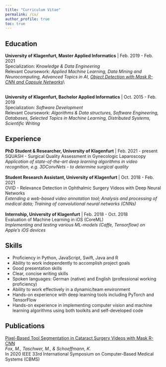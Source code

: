 ```yaml
---
title: "Curriculum Vitae"
permalink: /cv/
author_profile: true
toc: true
---
```

<!-- # Hello World -->
<!-- I am a machine learning research engineer with a strong interest in understanding general/artificial intelligence and human nature. I love spending time musing about ideas and possibilities, and I want to apply my problem-solving and technical skills to benefit other people and organizations. -->

## Education
<b>University of Klagenfurt, Master Applied Informatics</b> | Feb. 2019 - Feb. 2021\
Specialization: <i>Knowledge & Data Engineering</i>\
Relevant Coursework: <i>Applied Machine Learning, Data Mining and Neurocomputing, Advanced Topics in AI, [Object Detection with Mask R-CNN and Capsule Networks](https://github.com/MarkusFox/residual-capsnet)</i>\
<!-- <iframe src="https://drive.google.com/file/d/1UM23Y5VIqS9wPzEMlFLqM0rwx9mTBgud/preview" width="640" height="480"></iframe> -->
\
<b>University of Klagenfurt, Bachelor Applied Informatics</b> | Oct. 2015 - Feb. 2019\
Specialization: <i>Software Development</i>\
Relevant Coursework: <i>Algorithms & Data structures, Software Engineering, Databases, Selected Topics in Machine Learning, Distributed Systems, Scientific Writing</i>

## Experience
<b>PhD Student & Researcher, University of Klagenfurt</b> | Feb. 2021 - present\
SQUASH - Surgical Quality Assessment in Gynecologic Laparoscopy\
<i>Application of state-of-the-art deep learning algorithms in video recognition, e.g. 3DConvNets - to determine surgical quality</i>\
\
<b>Student Research Assistant, University of Klagenfurt</b> | Oct. 2018 - Feb. 2021\
OVID - Relevance Detection in Ophthalmic Surgery Videos with Deep Neural Networks\
<i>Extending a web-based video annotation tool; Analysis and processing of medical data; Training of convolutional neural networks (CNNs)</i>\
\
<b>Internship, University of Klagenfurt</b> | Feb. 2018 - Oct. 2018\
Evaluation of Machine Learning in iOS (CoreML)\
<i>Implementing and testing various ML-models (Caffe, Tensorflow) on Apple’s iOS devices</i>

## Skills
- Proficiency in Python, JavaScript, Swift, Java and R
- Ability to work independently to accomplish project goals
- Good presentation skills
- Clear, concise writing skills
- Spoken languages: German (native) and English (professional working proficiency)
- Ability to work effectively in a dynamic/team environment
- Hands-on experience with deep learning tools including PyTorch and TensorFlow
- Hands-on experience in implementing computer vision and machine learning algorithms using
both toolkits and self-developed code

## Publications
[Pixel-Based Tool Segmentation in Cataract Surgery Videos with Mask R-CNN](https://ieeexplore.ieee.org/iel7/9169740/9182790/09183116.pdf)\
<i>Fox, M., Taschwer, M., & Schoeffmann, K.</i>\
In 2020 IEEE 33rd International Symposium on Computer-Based Medical Systems (CBMS)